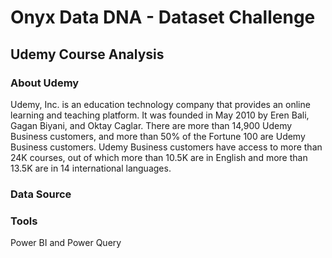 # Onyx Data DNA - Dataset Challenge

## Udemy Course Analysis

### About Udemy

Udemy, Inc. is an education technology company that provides an online learning and teaching platform. It was founded in May 2010 by Eren Bali, Gagan Biyani, and Oktay Caglar.
There are more than 14,900 Udemy Business customers, and more than 50% of the Fortune 100 are Udemy Business customers. Udemy Business customers have access to more than 24K courses, out of which more than 10.5K are in English and more than 13.5K are in 14 international languages.

### Data Source


### Tools
Power BI and Power Query

